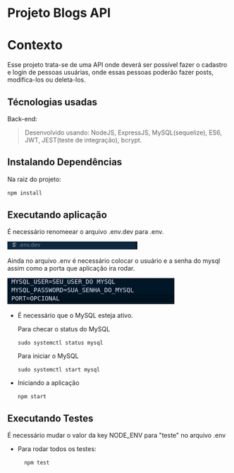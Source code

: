 # Projeto Blogs API

# Contexto
Esse projeto trata-se de uma API onde deverá ser possível fazer o cadastro e login de pessoas usuárias,
onde essas pessoas poderão fazer posts, modifica-los ou deleta-los. 

## Técnologias usadas

Back-end:
> Desenvolvido usando: NodeJS, ExpressJS, MySQL(sequelize), ES6, JWT, JEST(teste de integração), bcrypt.

## Instalando Dependências

Na raiz do projeto:
```bash
npm install
``` 
## Executando aplicação

É necessário renomeear o arquivo .env.dev para .env.

![.env.dev](./public/Renomeio-env.dev.png)

Ainda no arquivo .env é necessário colocar o usuário e a senha do mysql assim como a porta que aplicação ira rodar.

![.env.dev](./public/env-MySQL-infos.png)

* É necessário que o MySQL esteja ativo.

  Para checar o status do MySQL
    ```
    sudo systemctl status mysql
    ```
  Para iniciar o MySQL
    ```
    sudo systemctl start mysql
    ```
 
* Iniciando a aplicação
    ```
    npm start
    ```

## Executando Testes

É necessário mudar o valor da key NODE_ENV para "teste" no arquivo .env

* Para rodar todos os testes:

  ```
    npm test
  ```
